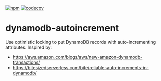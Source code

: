 [![npm](https://img.shields.io/npm/v/@nasa-gcn/dynamodb-autoincrement)](https://www.npmjs.com/package/@nasa-gcn/dynamodb-autoincrement)
[![codecov](https://codecov.io/gh/nasa-gcn/dynamodb-autoincrement/branch/main/graph/badge.svg?token=C84AQR8UAS)](https://codecov.io/gh/nasa-gcn/dynamodb-autoincrement)

# dynamodb-autoincrement

Use optimistic locking to put DynamoDB records with auto-incrementing attributes. Inspired by:

- https://aws.amazon.com/blogs/aws/new-amazon-dynamodb-transactions/
- https://bitesizedserverless.com/bite/reliable-auto-increments-in-dynamodb/
